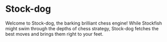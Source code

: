 # Stock-dog
Welcome to Stock-dog, the barking brilliant chess engine! While Stockfish might swim through the depths of chess strategy, Stock-dog fetches the best moves and brings them right to your feet.
